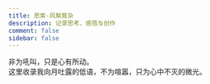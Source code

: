 ```yaml
---
title: 思索-风絮茸杂
description: 记录思考、感悟与创作
comment: false
sidebar: false
---
```


非为吼叫，只是心有所动。  
这里收录我向月吐露的低语，不为喧嚣，只为心中不灭的微光。

<PostList />

<script setup>
import { useData } from 'vitepress'
import PostList from '../.vitepress/theme/components/PostList.vue'

const { isDark } = useData()
</script>

<style scoped>
/* 移除了页面操作按钮相关样式 */
</style>
